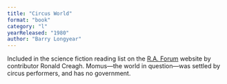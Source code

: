 ```yaml
---
title: "Circus World"
format: "book"
category: "l"
yearReleased: "1980"
author: "Barry Longyear"
---
```

Included in the science fiction  reading list on the  <a href="http://raforum.info/spip.php?article4089&amp;lang=en"> R.A. Forum</a> website by  contributor Ronald Creagh. Momus—the world in question—was settled by circus  performers, and has no government.